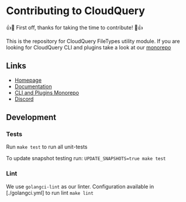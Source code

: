 # Contributing to CloudQuery

:+1::tada: First off, thanks for taking the time to contribute! :tada::+1:

This is the repository for CloudQuery FileTypes utility module. If you are looking for CloudQuery CLI and plugins take a look at our [monorepo](https://github.com/cloudquery/cloudquery)

## Links

- [Homepage](https://cloudquery.io)
- [Documentation](https://docs.cloudquery.io)
- [CLI and Plugins Monorepo](https://github.com/cloudquery/cloudquery)
- [Discord](https://cloudquery.io/discord)

## Development

### Tests

Run `make test` to run all unit-tests

To update snapshot testing run: `UPDATE_SNAPSHOTS=true make test`

### Lint

We use `golangci-lint` as our linter. Configuration available in [./golangci.yml] to run lint `make lint`
